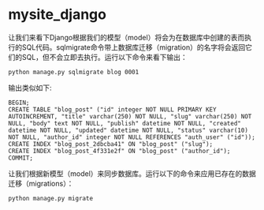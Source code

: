 # mysite_django

让我们来看下Django根据我们的模型（model）将会为在数据库中创建的表而执行的SQL代码。sqlmigrate命令带上数据库迁移（migration）的名字将会返回它们的SQL，但不会立即去执行。运行以下命令来看下输出：

    python manage.py sqlmigrate blog 0001

输出类似如下:
    
    BEGIN;
    CREATE TABLE "blog_post" ("id" integer NOT NULL PRIMARY KEY AUTOINCREMENT, "title" varchar(250) NOT NULL, "slug" varchar(250) NOT NULL, "body" text NOT NULL, "publish" datetime NOT NULL, "created" datetime NOT NULL, "updated" datetime NOT NULL, "status" varchar(10) NOT NULL, "author_id" integer NOT NULL REFERENCES "auth_user" ("id"));
    CREATE INDEX "blog_post_2dbcba41" ON "blog_post" ("slug");
    CREATE INDEX "blog_post_4f331e2f" ON "blog_post" ("author_id");
    COMMIT;
让我们根据新模型（model）来同步数据库。运行以下的命令来应用已存在的数据迁移（migrations）：
    
    python manage.py migrate